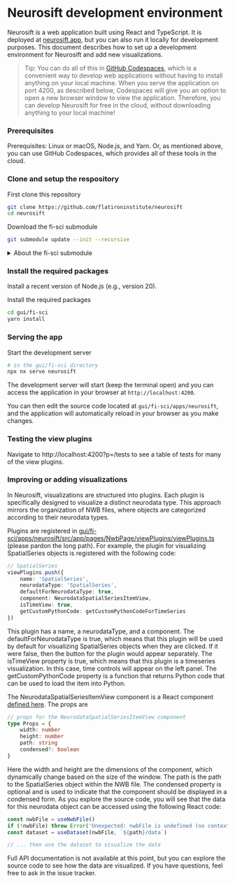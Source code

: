# Neurosift development environment

Neurosift is a web application built using React and TypeScript. It is deployed at [neurosift.app](https://neurosift.app), but you can also run it locally for development purposes. This document describes how to set up a development environment for Neurosift and add new visualizations.

> Tip: You can do all of this in [GitHub Codespaces](https://github.com/features/codespaces), which is a convenient way to develop web applications without having to install anything on your local machine. When you serve the application on port 4200, as described below, Codespaces will give you an option to open a new browser window to view the application. Therefore, you can develop Neurosift for free in the cloud, without downloading anything to your local machine!

### Prerequisites

Prerequisites: Linux or macOS, Node.js, and Yarn. Or, as mentioned above, you can use GitHub Codespaces, which provides all of these tools in the cloud.

### Clone and setup the respository

First clone this repository

```bash
git clone https://github.com/flatironinstitute/neurosift
cd neurosift
```

Download the fi-sci submodule

```bash
git submodule update --init --recursive
```

<details>
<summary>About the fi-sci submodule</summary>

The source code for the frontend is now part of the [fi-sci mono-repo](https://github.com/magland/fi-sci).
The reason for this is that the frontend shares many components with other projects. Therefore, it is
most convenient to develop them all together in the same repository. The mono-repo is managed [using Nx](https://nx.dev/).

Note that issue tracking for Neurosift is still done in this neurosift repository.

</details>

### Install the required packages

Install a recent version of Node.js (e.g., version 20).

Install the required packages

```bash
cd gui/fi-sci
yarn install
```

### Serving the app

Start the development server

```bash
# in the gui/fi-sci directory
npx nx serve neurosift
```

The development server will start (keep the terminal open) and you can access the application in your browser at `http://localhost:4200`.

You can then edit the source code located at `gui/fi-sci/apps/neurosift`, and the application will automatically reload in your browser as you make changes.

### Testing the view plugins

Navigate to http://localhost:4200?p=/tests to see a table of tests for many of the view plugins.

### Improving or adding visualizations

In Neurosift, visualizations are structured into plugins. Each plugin is specifically designed to visualize a distinct neurodata type. This approach mirrors the organization of NWB files, where objects are categorized according to their neurodata types.

Plugins are registered in [gui/fi-sci/apps/neurosift/src/app/pages/NwbPage/viewPlugins/viewPlugins.ts](https://github.com/magland/fi-sci/blob/main/apps/neurosift/src/app/pages/NwbPage/viewPlugins/viewPlugins.ts) (please pardon the long path). For example, the plugin for visualizing SpatialSeries objects is registered with the following code:

```typescript
// SpatialSeries
viewPlugins.push({
    name: 'SpatialSeries',
    neurodataType: 'SpatialSeries',
    defaultForNeurodataType: true,
    component: NeurodataSpatialSeriesItemView,
    isTimeView: true,
    getCustomPythonCode: getCustomPythonCodeForTimeSeries
})
```

This plugin has a name, a neurodataType, and a component. The defaultForNeurodataType is true, which means that this plugin will be used by default for visualizing SpatialSeries objects when they are clicked. If it were false, then the button for the plugin would appear separately. The isTimeView property is true, which means that this plugin is a timeseries visualization. In this case, time controls will appear on the left panel. The getCustomPythonCode property is a function that returns Python code that can be used to load the item into Python.

The NeurodataSpatialSeriesItemView component is a React component [defined here](https://github.com/magland/fi-sci/blob/main/apps/neurosift/src/app/pages/NwbPage/viewPlugins/SpatialSeries/SpatialSeriesWidget/NeurodataSpatialSeriesItemView.tsx). The props are

```typescript
// props for the NeurodataSpatialSeriesItemView component
type Props = {
    width: number
    height: number
    path: string
    condensed?: boolean
}
```

Here the width and height are the dimensions of the component, which dynamically change based on the size of the window. The path is the path to the SpatialSeries object within the NWB file. The condensed property is optional and is used to indicate that the component should be displayed in a condensed form. As you explore the source code, you will see that the data for this neurodata object can be accessed using the following React code:

```typescript
const nwbFile = useNwbFile()
if (!nwbFile) throw Error('Unexpected: nwbFile is undefined (no context provider)')
const dataset = useDataset(nwbFile, `${path}/data`)

// ... then use the dataset to visualize the data
```

Full API documentation is not available at this point, but you can explore the source code to see how the data are visualized. If you have questions, feel free to ask in the issue tracker.

